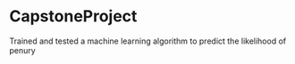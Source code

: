 # CapstoneProject
Trained and tested a machine learning algorithm to predict the likelihood of penury
